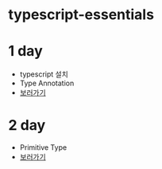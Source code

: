 # typescript-essentials

# 1 day

- typescript 설치
- Type Annotation
- [보러가기](days/1day/README.md)

# 2 day

- Primitive Type
- [보러가기](days/2day/README.md)
